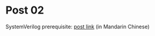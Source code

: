 # Post 02

SystemVerilog prerequisite: [post link](https://bitvector.dev/systemverilog-get-started-prerequisite/) (in Mandarin Chinese)
